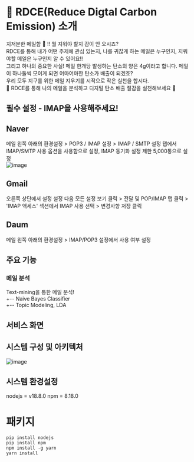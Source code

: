 # 🌳 RDCE(Reduce Digtal Carbon Emission) 소개 
지저분한 메일함 📨 !! 뭘 지워야 할지 감이 안 오시죠?  
RDCE를 통해 내가 어떤 주제에 관심 있는지, 나를 귀찮게 하는 메일은 누구인지, 지워야할 메일은 누구인지 알 수 있어요!!  
그리고 하나의 중요한 사실! 메일 한개당 발생하는 탄소의 양은 4g이라고 합니다. 메일이 하나둘씩 모이게 되면 어마어마한 탄소가 배출이 되겠죠?  
우리 모두 지구를 위한 메일 지우기를 시작으로 작은 실천을 합시다.  
🌳 RDCE를 통해 나의 메일을 분석하고 디지털 탄소 배출 절감을 실천해보세요 🌳 
  
  
## 필수 설정 - IMAP을 사용해주세요!
  
## Naver  
메일 왼쪽 아래의 환경설정 > POP3 / IMAP 설정 > IMAP / SMTP 설정 탭에서 IMAP/SMTP 사용 옵션을 사용함으로 설정, IMAP 동기화 설정 제한 5,000통으로 설정   
![image](https://user-images.githubusercontent.com/71928522/189707903-733f1250-fde3-420f-816d-9a567a146250.png)

## Gmail    
오른쪽 상단에서 설정 설정 다음 모든 설정 보기 클릭 > 전달 및 POP/IMAP 탭 클릭 > 'IMAP 액세스' 섹션에서 IMAP 사용 선택 > 변경사항 저장 클릭 

## Daum  
메일 왼쪽 아래의 환경설정 > IMAP/POP3 설정에서 사용 여부 설정

## 주요 기능
### 메일 분석
Text-mining을 통한 메일 분석!  
+-- Naive Bayes Classifier  
+-- Topic Modeling, LDA  
  
## 서비스 화면

## 시스템 구성 및 아키텍처
![image](https://user-images.githubusercontent.com/71928522/189708430-c80fc4c0-7318-4f8c-baf9-f3963c5e67c4.png)

## 시스템 환경설정  

nodejs = v18.8.0
npm = 8.18.0

# 패키지
```
pip install nodejs
pip install npm
npm install -g yarn
yarn install
```
